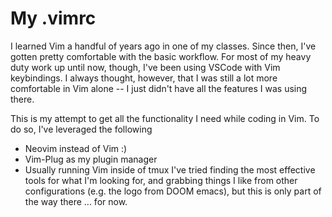 # My .vimrc

I learned Vim a handful of years ago in one of my classes. Since then, I've gotten pretty comfortable with the basic workflow. For most of my heavy duty work up until now, though, I've been using VSCode with Vim keybindings. I always thought, however, that I was still a lot more comfortable in Vim alone -- I just didn't have all the features I was using there.

This is my attempt to get all the functionality I need while coding in Vim. To do so, I've leveraged the following
* Neovim instead of Vim :)
* Vim-Plug as my plugin manager
* Usually running Vim inside of tmux
I've tried finding the most effective tools for what I'm looking for, and grabbing things I like from other configurations (e.g. the logo from DOOM emacs), but this is only part of the way there ... for now.
